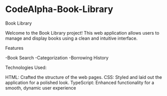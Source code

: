 # CodeAlpha-Book-Library

Book Library

Welcome to the Book Library project! This web application allows users to manage and display books using a clean and intuitive interface.

Features

-Book Search
-Categorization
-Borrowing History

Technologies Used:

HTML: Crafted the structure of the web pages.
CSS: Styled and laid out the application for a polished look.
TypeScript: Enhanced functionality for a smooth, dynamic user experience
